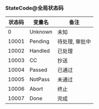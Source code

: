 ### StateCode@全局状态码

| 状态码 | 变量名  | 备注 |
| --- | --- | --- |
| 0 | Unknown | 未知 |
| 10001 | Pending | 待处理, 审批中 |
| 10002 | Handled | 已处理 |
| 10003 | CC | 抄送 |
| 10004 | Passed | 已通过 |
| 10005 | NotPass | 未通过 |
| 10006 | Abort | 终止 |
| 10007 | Done | 完成 |
